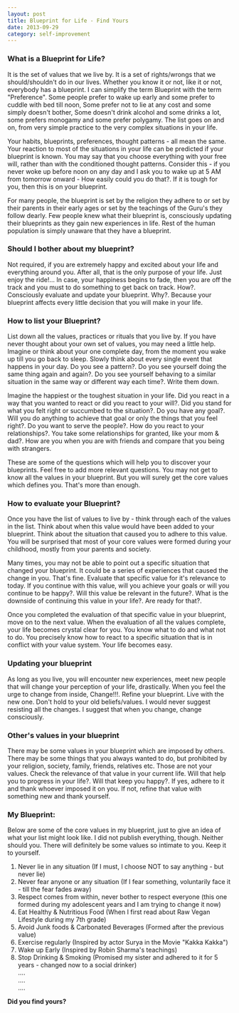 ```yaml
---
layout: post
title: Blueprint for Life - Find Yours
date: 2013-09-29
category: self-improvement
---
```


### What is a Blueprint for Life?  
  
It is the set of values that we live by. It is a set of rights/wrongs that we should/shouldn't do in our lives. Whether you know it or not, like it or not, everybody has a blueprint. I can simplify the term Blueprint with the term "Preference". Some people prefer to wake up early and some prefer to cuddle with bed till noon, Some prefer not to lie at any cost and some simply doesn't bother, Some doesn't drink alcohol and some drinks a lot, some prefers monogamy and some prefer polygamy. The list goes on and on, from very simple practice to the very complex situations in your life.   
  
Your habits, blueprints, preferences, thought patterns - all mean the same. Your reaction to most of the situations in your life can be predicted if your blueprint is known. You may say that you choose everything with your free will, rather than with the conditioned thought patterns. Consider this - if you never woke up before noon on any day and I ask you to wake up at 5 AM from tomorrow onward - How easily could you do that?. If it is tough for you, then this is on your blueprint.  
  
For many people, the blueprint is set by the religion they adhere to or set by their parents in their early ages or set by the teachings of the Guru's they follow dearly. Few people knew what their blueprint is, consciously updating their blueprints as they gain new experiences in life. Rest of the human population is simply unaware that they have a blueprint.  
  
### Should I bother about my blueprint?  
  
Not required, if you are extremely happy and excited about your life and everything around you. After all, that is the only purpose of your life. Just enjoy the ride!... In case, your happiness begins to fade, then you are off the track and you must to do something to get back on track. How?. Consciously evaluate and update your blueprint. Why?. Because your blueprint affects every little decision that you will make in your life.  
  
### How to list your Blueprint?  
  
List down all the values, practices or rituals that you live by. If you have never thought about your own set of values, you may need a little help. Imagine or think about your one complete day, from the moment you wake up till you go back to sleep. Slowly think about every single event that happens in your day. Do you see a pattern?. Do you see yourself doing the same thing again and again?. Do you see yourself behaving to a similar situation in the same way or different way each time?. Write them down.  
  
Imagine the happiest or the toughest situation in your life. Did you react in a way that you wanted to react or did you react to your will?. Did you stand for what you felt right or succumbed to the situation?. Do you have any goal?. Will you do anything to achieve that goal or only the things that you feel right?. Do you want to serve the people?. How do you react to your relationships?. You take some relationships for granted, like your mom & dad?. How are you when you are with friends and compare that you being with strangers.  
  
These are some of the questions which will help you to discover your blueprints. Feel free to add more relevant questions. You may not get to know all the values in your blueprint. But you will surely get the core values which defines you. That's more than enough.  
  
### How to evaluate your Blueprint?  
  
Once you have the list of values to live by - think through each of the values in the list. Think about when this value would have been added to your blueprint. Think about the situation that caused you to adhere to this value. You will be surprised that most of your core values were formed during your childhood, mostly from your parents and society.  
  
Many times, you may not be able to point out a specific situation that changed your blueprint. It could be a series of experiences that caused the change in you. That's fine. Evaluate that specific value for it's relevance to today. If you continue with this value, will you achieve your goals or will you continue to be happy?. Will this value be relevant in the future?. What is the downside of continuing this value in your life?. Are ready for that?.  
  
Once you completed the evaluation of that specific value in your blueprint, move on to the next value. When the evaluation of all the values complete, your life becomes crystal clear for you. You know what to do and what not to do. You precisely know how to react to a specific situation that is in conflict with your value system. Your life becomes easy.  
  
### Updating your blueprint  
  
As long as you live, you will encounter new experiences, meet new people that will change your perception of your life, drastically. When you feel the urge to change from inside, Change!!!. Refine your blueprint. Live with the new one. Don't hold to your old beliefs/values. I would never suggest resisting all the changes. I suggest that when you change, change consciously.  
  
### Other's values in your blueprint  
  
There may be some values in your blueprint which are imposed by others. There may be some things that you always wanted to do, but prohibited by your religion, society, family, friends, relatives etc. Those are not your values. Check the relevance of that value in your current life. Will that help you to progress in your life?. Will that keep you happy?. If yes, adhere to it and thank whoever imposed it on you. If not, refine that value with something new and thank yourself.  
  
### My Blueprint:  
  
Below are some of the core values in my blueprint, just to give an idea of what your list might look like. I did not publish everything, though. Neither should you. There will definitely be some values so intimate to you. Keep it to yourself.  
  
1. Never lie in any situation (If I must, I choose NOT to say anything - but never lie)  
2. Never fear anyone or any situation (If I fear something, voluntarily face it - till the fear fades away)   
3. Respect comes from within, never bother to respect everyone (this one formed during my adolescent years and I am trying to change it now)  
4. Eat Healthy & Nutritious Food (When I first read about Raw Vegan Lifestyle during my 7th grade)  
5. Avoid Junk foods & Carbonated Beverages (Formed after the previous value)  
6. Exercise regularly (Inspired by actor Surya in the Movie "Kakka Kakka")  
7. Wake up Early (Inspired by Robin Sharma's teachings)   
8. Stop Drinking & Smoking (Promised my sister and adhered to it for 5 years - changed now to a social drinker)  
....  
....  
....  
  
**Did you find yours?**  

